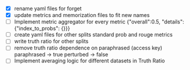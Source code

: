 - [x] rename yaml files for forget
- [x] update metrics and memorization files to fit new names
- [ ] Implement metric aggregator for every metric {"overall":0.5, "details": {"index_to_probs": {}}}
- [ ] create yaml files for other splits standard prob and rouge metrics
- [ ] write truth ratio for other splits
- [ ] remove truth ratio dependence on paraphrased (access key)
        paraphrased -> true 
        perturbed -> false
- [ ] Implement averaging logic for different datasets in Truth Ratio